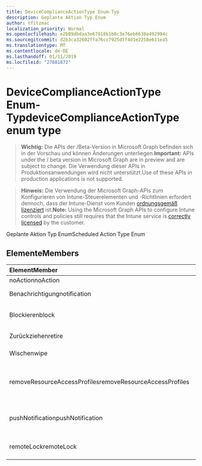```yaml
---
title: DeviceComplianceActionType Enum-Typ
description: Geplante Aktion Typ Enum
author: tfitzmac
localization_priority: Normal
ms.openlocfilehash: e2b89dbdaa3e67918b1b0c3e76eb6638e492994c
ms.sourcegitcommit: d2b3ca32602ffa76cc7925d7f4d1e2258e611ea5
ms.translationtype: MT
ms.contentlocale: de-DE
ms.lasthandoff: 01/11/2019
ms.locfileid: "27881872"
---
```

# <a name="devicecomplianceactiontype-enum-type"></a><span data-ttu-id="bb63f-103">DeviceComplianceActionType Enum-Typ</span><span class="sxs-lookup"><span data-stu-id="bb63f-103">deviceComplianceActionType enum type</span></span>

> <span data-ttu-id="bb63f-104">**Wichtig:** Die APIs der /Beta-Version in Microsoft Graph befinden sich in der Vorschau und können Änderungen unterliegen.</span><span class="sxs-lookup"><span data-stu-id="bb63f-104">**Important:** APIs under the / beta version in Microsoft Graph are in preview and are subject to change.</span></span> <span data-ttu-id="bb63f-105">Die Verwendung dieser APIs in Produktionsanwendungen wird nicht unterstützt.</span><span class="sxs-lookup"><span data-stu-id="bb63f-105">Use of these APIs in production applications is not supported.</span></span>

> <span data-ttu-id="bb63f-106">**Hinweis:** Die Verwendung der Microsoft Graph-APIs zum Konfigurieren von Intune-Steuerelementen und -Richtlinien erfordert dennoch, dass der Intune-Dienst vom Kunden [ordnungsgemäß lizenziert](https://go.microsoft.com/fwlink/?linkid=839381) ist.</span><span class="sxs-lookup"><span data-stu-id="bb63f-106">**Note:** Using the Microsoft Graph APIs to configure Intune controls and policies still requires that the Intune service is [correctly licensed](https://go.microsoft.com/fwlink/?linkid=839381) by the customer.</span></span>

<span data-ttu-id="bb63f-107">Geplante Aktion Typ Enum</span><span class="sxs-lookup"><span data-stu-id="bb63f-107">Scheduled Action Type Enum</span></span>
## <a name="members"></a><span data-ttu-id="bb63f-108">Elemente</span><span class="sxs-lookup"><span data-stu-id="bb63f-108">Members</span></span>
|<span data-ttu-id="bb63f-109">Element</span><span class="sxs-lookup"><span data-stu-id="bb63f-109">Member</span></span>|<span data-ttu-id="bb63f-110">Wert</span><span class="sxs-lookup"><span data-stu-id="bb63f-110">Value</span></span>|<span data-ttu-id="bb63f-111">Beschreibung</span><span class="sxs-lookup"><span data-stu-id="bb63f-111">Description</span></span>|
|:---|:---|:---|
|<span data-ttu-id="bb63f-112">noAction</span><span class="sxs-lookup"><span data-stu-id="bb63f-112">noAction</span></span>|<span data-ttu-id="bb63f-113">0</span><span class="sxs-lookup"><span data-stu-id="bb63f-113">0</span></span>|<span data-ttu-id="bb63f-114">Keine Aktion</span><span class="sxs-lookup"><span data-stu-id="bb63f-114">No Action</span></span>|
|<span data-ttu-id="bb63f-115">Benachrichtigung</span><span class="sxs-lookup"><span data-stu-id="bb63f-115">notification</span></span>|<span data-ttu-id="bb63f-116">1</span><span class="sxs-lookup"><span data-stu-id="bb63f-116">1</span></span>|<span data-ttu-id="bb63f-117">Benachrichtigung senden</span><span class="sxs-lookup"><span data-stu-id="bb63f-117">Send Notification</span></span>|
|<span data-ttu-id="bb63f-118">Blockieren</span><span class="sxs-lookup"><span data-stu-id="bb63f-118">block</span></span>|<span data-ttu-id="bb63f-119">2</span><span class="sxs-lookup"><span data-stu-id="bb63f-119">2</span></span>|<span data-ttu-id="bb63f-120">Das Gerät im AAD blockieren</span><span class="sxs-lookup"><span data-stu-id="bb63f-120">Block the device in AAD</span></span>|
|<span data-ttu-id="bb63f-121">Zurückziehen</span><span class="sxs-lookup"><span data-stu-id="bb63f-121">retire</span></span>|<span data-ttu-id="bb63f-122">3</span><span class="sxs-lookup"><span data-stu-id="bb63f-122">3</span></span>|<span data-ttu-id="bb63f-123">Deaktivieren Sie das Gerät</span><span class="sxs-lookup"><span data-stu-id="bb63f-123">Retire the device</span></span>|
|<span data-ttu-id="bb63f-124">Wischen</span><span class="sxs-lookup"><span data-stu-id="bb63f-124">wipe</span></span>|<span data-ttu-id="bb63f-125">4</span><span class="sxs-lookup"><span data-stu-id="bb63f-125">4</span></span>|<span data-ttu-id="bb63f-126">Bereinigen des Geräts</span><span class="sxs-lookup"><span data-stu-id="bb63f-126">Wipe the device</span></span>|
|<span data-ttu-id="bb63f-127">removeResourceAccessProfiles</span><span class="sxs-lookup"><span data-stu-id="bb63f-127">removeResourceAccessProfiles</span></span>|<span data-ttu-id="bb63f-128">5</span><span class="sxs-lookup"><span data-stu-id="bb63f-128">5</span></span>|<span data-ttu-id="bb63f-129">Ressource Access Profile vom Gerät zu entfernen</span><span class="sxs-lookup"><span data-stu-id="bb63f-129">Remove Resource Access Profiles from the device</span></span>|
|<span data-ttu-id="bb63f-130">pushNotification</span><span class="sxs-lookup"><span data-stu-id="bb63f-130">pushNotification</span></span>|<span data-ttu-id="bb63f-131">9</span><span class="sxs-lookup"><span data-stu-id="bb63f-131">9</span></span>|<span data-ttu-id="bb63f-132">Push-Benachrichtigung an Gerät senden</span><span class="sxs-lookup"><span data-stu-id="bb63f-132">Send push notification to device</span></span>|
|<span data-ttu-id="bb63f-133">remoteLock</span><span class="sxs-lookup"><span data-stu-id="bb63f-133">remoteLock</span></span>|<span data-ttu-id="bb63f-134">10</span><span class="sxs-lookup"><span data-stu-id="bb63f-134">10</span></span>|<span data-ttu-id="bb63f-135">Das Gerät Remote Sperren</span><span class="sxs-lookup"><span data-stu-id="bb63f-135">Remotely lock the device</span></span>|





